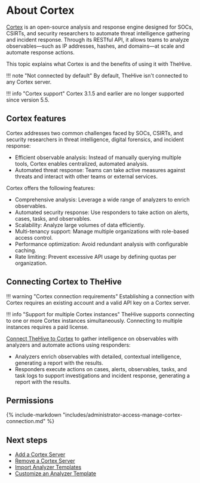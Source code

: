 # About Cortex

[Cortex](https://github.com/thehive-project/Cortex/) is an open-source analysis and response engine designed for SOCs, CSIRTs, and security researchers to automate threat intelligence gathering and incident response. Through its RESTful API, it allows teams to analyze observables—such as IP addresses, hashes, and domains—at scale and automate response actions.

This topic explains what Cortex is and the benefits of using it with TheHive.

!!! note "Not connected by default"
    By default, TheHive isn't connected to any Cortex server.

!!! info "Cortex support"
    <!-- md:version 5.5 --> Cortex 3.1.5 and earlier are no longer supported since version 5.5.

## Cortex features

Cortex addresses two common challenges faced by SOCs, CSIRTs, and security researchers in threat intelligence, digital forensics, and incident response:

* Efficient observable analysis: Instead of manually querying multiple tools, Cortex enables centralized, automated analysis.
* Automated threat response: Teams can take active measures against threats and interact with other teams or external services.

Cortex offers the following features:

* Comprehensive analysis: Leverage a wide range of analyzers to enrich observables.
* Automated security response: Use responders to take action on alerts, cases, tasks, and observables.
* Scalability: Analyze large volumes of data efficiently.
* Multi-tenancy support: Manage multiple organizations with role-based access control.
* Performance optimization: Avoid redundant analysis with configurable caching.
* Rate limiting: Prevent excessive API usage by defining quotas per organization.

## Connecting Cortex to TheHive

!!! warning "Cortex connection requirements"
    Establishing a connection with Cortex requires an existing account and a valid API key on a Cortex server.

!!! info "Support for multiple Cortex instances"
    TheHive supports connecting to one or more Cortex instances simultaneously. Connecting to multiple instances requires a paid license.

[Connect TheHive to Cortex](add-a-cortex-server.md) to gather intelligence on observables with analyzers and automate actions using responders:

* Analyzers enrich observables with detailed, contextual intelligence, generating a report with the results.
* Responders execute actions on cases, alerts, observables, tasks, and task logs to support investigations and incident response, generating a report with the results.

## Permissions

{% include-markdown "includes/administrator-access-manage-cortex-connection.md" %}

<h2>Next steps</h2>

* [Add a Cortex Server](add-a-cortex-server.md)
* [Remove a Cortex Server](remove-a-cortex-server.md)
* [Import Analyzer Templates](../../administration/analyzer-templates/import-analyzer-templates.md)
* [Customize an Analyzer Template](../../administration/analyzer-templates/customize-an-analyzer-template.md)